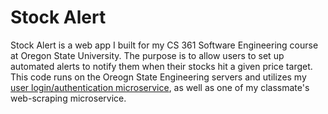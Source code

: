 # Stock Alert


Stock Alert is a web app I built for my CS 361 Software Engineering course at Oregon State University. 
The purpose is to allow users to set up automated alerts to notify them when their stocks hit a given price target.
This code runs on the Oreogn State Engineering servers and utilizes my [user login/authentication microservice](https://github.com/PatrickArntson/CS361_microservice), 
as well as one of my classmate's web-scraping microservice.


